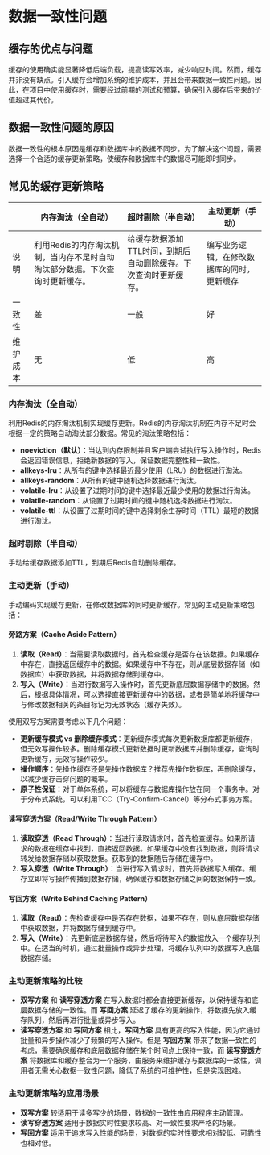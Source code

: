# 数据一致性问题

## 缓存的优点与问题

缓存的使用确实能显著降低后端负载，提高读写效率，减少响应时间。然而，缓存并非没有缺点。引入缓存会增加系统的维护成本，并且会带来数据一致性问题。因此，在项目中使用缓存时，需要经过前期的测试和预算，确保引入缓存后带来的价值超过其代价。

## 数据一致性问题的原因

数据一致性的根本原因是缓存和数据库中的数据不同步。为了解决这个问题，需要选择一个合适的缓存更新策略，使缓存和数据库中的数据尽可能即时同步。

## 常见的缓存更新策略

|          | 内存淘汰（全自动）                                           | 超时剔除（半自动）                                           | 主动更新（手动）                           |
| -------- | ------------------------------------------------------------ | ------------------------------------------------------------ | ------------------------------------------ |
| 说明     | 利用Redis的内存淘汰机制，当内存不足时自动淘汰部分数据。下次查询时更新缓存。 | 给缓存数据添加TTL时间，到期后自动删除缓存。下次查询时更新缓存。 | 编写业务逻辑，在修改数据库的同时，更新缓存 |
| 一致性   | 差                                                           | 一般                                                         | 好                                         |
| 维护成本 | 无                                                           | 低                                                           | 高                                         |



### 内存淘汰（全自动）

利用Redis的内存淘汰机制实现缓存更新。Redis的内存淘汰机制在内存不足时会根据一定的策略自动淘汰部分数据。常见的淘汰策略包括：

- **noeviction（默认）**：当达到内存限制并且客户端尝试执行写入操作时，Redis会返回错误信息，拒绝新数据的写入，保证数据完整性和一致性。
- **allkeys-lru**：从所有的键中选择最近最少使用（LRU）的数据进行淘汰。
- **allkeys-random**：从所有的键中随机选择数据进行淘汰。
- **volatile-lru**：从设置了过期时间的键中选择最近最少使用的数据进行淘汰。
- **volatile-random**：从设置了过期时间的键中随机选择数据进行淘汰。
- **volatile-ttl**：从设置了过期时间的键中选择剩余生存时间（TTL）最短的数据进行淘汰。

### 超时剔除（半自动）

手动给缓存数据添加TTL，到期后Redis自动删除缓存。

### 主动更新（手动）

手动编码实现缓存更新，在修改数据库的同时更新缓存。常见的主动更新策略包括：

#### 旁路方案（Cache Aside Pattern）

1. **读取（Read）**：当需要读取数据时，首先检查缓存是否存在该数据。如果缓存中存在，直接返回缓存中的数据。如果缓存中不存在，则从底层数据存储（如数据库）中获取数据，并将数据存储到缓存中。
2. **写入（Write）**：当进行数据写入操作时，首先更新底层数据存储中的数据。然后，根据具体情况，可以选择直接更新缓存中的数据，或者是简单地将缓存中与修改数据相关的条目标记为无效状态（缓存失效）。

使用双写方案需要考虑以下几个问题：

- **更新缓存模式 vs 删除缓存模式**：更新缓存模式每次更新数据库都更新缓存，但无效写操作较多。删除缓存模式更新数据时更新数据库并删除缓存，查询时更新缓存，无效写操作较少。
- **操作顺序**：先操作缓存还是先操作数据库？推荐先操作数据库，再删除缓存，以减少缓存击穿问题的概率。
- **原子性保证**：对于单体系统，可以将缓存与数据库操作放在同一个事务中。对于分布式系统，可以利用TCC（Try-Confirm-Cancel）等分布式事务方案。

#### 读写穿透方案（Read/Write Through Pattern）

1. **读取穿透（Read Through）**：当进行读取请求时，首先检查缓存。如果所请求的数据在缓存中找到，直接返回数据。如果缓存中没有找到数据，则将请求转发给数据存储以获取数据。获取到的数据随后存储在缓存中。
2. **写入穿透（Write Through）**：当进行写入请求时，首先将数据写入缓存。缓存立即将写操作传播到数据存储，确保缓存和数据存储之间的数据保持一致。

#### 写回方案（Write Behind Caching Pattern）

1. **读取（Read）**：先检查缓存中是否存在数据，如果不存在，则从底层数据存储中获取数据，并将数据存储到缓存中。
2. **写入（Write）**：先更新底层数据存储，然后将待写入的数据放入一个缓存队列中。在适当的时机，通过批量操作或异步处理，将缓存队列中的数据写入底层数据存储。

### 主动更新策略的比较

- **双写方案** 和 **读写穿透方案** 在写入数据时都会直接更新缓存，以保持缓存和底层数据存储的一致性。而 **写回方案** 延迟了缓存的更新操作，将数据先放入缓存队列，然后再进行批量或异步写入。
- **读写穿透方案** 和 **写回方案** 相比，**写回方案** 具有更高的写入性能，因为它通过批量和异步操作减少了频繁的写入操作。但是 **写回方案** 带来了数据一致性的考虑，需要确保缓存和底层数据存储在某个时间点上保持一致，而 **读写穿透方案** 将数据库和缓存整合为一个服务，由服务来维护缓存与数据库的一致性，调用者无需关心数据一致性问题，降低了系统的可维护性，但是实现困难。

### 主动更新策略的应用场景

- **双写方案** 较适用于读多写少的场景，数据的一致性由应用程序主动管理。
- **读写穿透方案** 适用于数据实时性要求较高、对一致性要求严格的场景。
- **写回方案** 适用于追求写入性能的场景，对数据的实时性要求相对较低、可靠性也相对低。

